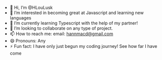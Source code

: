 - 👋 Hi, I’m @HLouLusk
- 👀 I’m interested in becoming great at Javascript and learning new languages
- 🌱 I’m currently learning Typescript with the help of my partner!
- 💞️ I’m looking to collaborate on any type of project.
- 📫 How to reach me: email: hannmacd@gmail.com
- 😄 Pronouns: Any
- ⚡ Fun fact: I have only just begun my coding journey! See how far I have come

<!---
HLouLusk/HLouLusk is a ✨ special ✨ repository because its `README.md` (this file) appears on your GitHub profile.
You can click the Preview link to take a look at your changes.
--->
